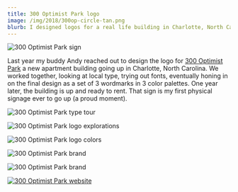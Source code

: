 ```yaml
---
title: 300 Optimist Park logo
image: /img/2018/300op-circle-tan.png
blurb: I designed logos for a real life building in Charlotte, North Carolina.
---
```


![300 Optimist Park sign](/img/2018/300op-sign-skyline.jpg)

Last year my buddy Andy reached out to design the logo for [300 Optimist Park](https://www.300optimistpark.com/) a new apartment building going up in Charlotte, North Carolina. We worked together, looking at local type, trying out fonts, eventually honing in on the final design as a set of 3 wordmarks in 3 color palettes. One year later, the building is up and ready to rent. That sign is my first physical signage ever to go up (a proud moment).

![300 Optimist Park type tour](/img/2018/300op-type-tour2.jpg)

![300 Optimist Park logo explorations](/img/2018/300op-explorations2.png)

![300 Optimist Park logo colors](/img/2018/300op-colors-muted.png)

![300 Optimist Park brand](/img/2018/300op-brand1.png)

![300 Optimist Park brand](/img/2018/300op-brand2.png)

[![300 Optimist Park website](/img/2018/300op-website.jpg)](https://www.300optimistpark.com/)

